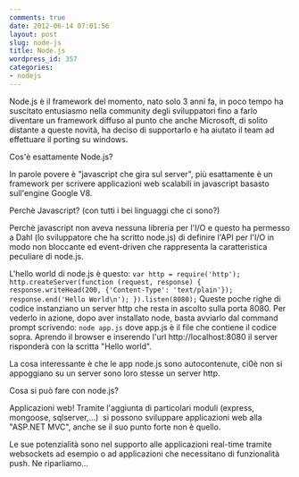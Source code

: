 ```yaml
---
comments: true
date: 2012-06-14 07:01:56
layout: post
slug: node-js
title: Node.js
wordpress_id: 357
categories:
- nodejs
---
```


Node.js è il framework del momento, nato solo 3 anni fa, in poco tempo ha suscitato entusiasmo nella community degli sviluppatori fino a farlo diventare un framework diffuso al punto che anche Microsoft, di solito distante a queste novità, ha deciso di supportarlo e ha aiutato il team ad effettuare il porting su windows.

Cos'è esattamente Node.js?

<!-- more -->

In parole povere è "javascript che gira sul server", più esattamente è un framework per scrivere applicazioni web scalabili in javascript basasto sull'engine Google V8.

Perchè Javascript? (con tutti i bei linguaggi che ci sono?)

Perchè javascript non aveva nessuna libreria per l'I/O e questo ha permesso a Dahl (lo sviluppatore che ha scritto node.js) di definire l'API per l'I/O in modo non bloccante ed event-driven che rappresenta la caratteristica peculiare di node.js.

L'hello world di node.js è questo:
`var http = require('http');
http.createServer(function (request, response) {
 response.writeHead(200, {'Content-Type': 'text/plain'});
 response.end('Hello World\n');
}).listen(8080);`
Queste poche righe di codice instanziano un server http che resta in ascolto sulla porta 8080. Per vederlo in azione, dopo aver installato node, basta avviarlo dal command prompt scrivendo:
`node app.js`
dove app.js è il file che contiene il codice sopra. Aprendo il browser e inserendo l'url http://localhost:8080 il server risponderà con la scritta "Hello world".

La cosa interessante è che le app node.js sono autocontenute, ci0è non si appoggiano su un server sono loro stesse un server http.

Cosa si può fare con node.js?

Applicazioni web! Tramite l'aggiunta di particolari moduli (express, mongoose, sqlserver,...)  si possono sviluppare applicazioni web alla "ASP.NET MVC", anche se il suo punto forte non è quello.

Le sue potenzialità sono nel supporto alle applicazioni real-time tramite websockets ad esempio o ad applicazioni che necessitano di funzionalità push. Ne riparliamo...

